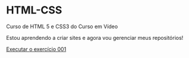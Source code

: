 # HTML-CSS
 Curso de HTML 5 e CSS3 do Curso em Vídeo

 Estou aprendendo a criar sites e agora vou gerenciar meus repositórios!

 <a href="https://giulienny.github.io/HTML-CSS/exercicios/ex001/index.html">Executar o exercício 001</a>
